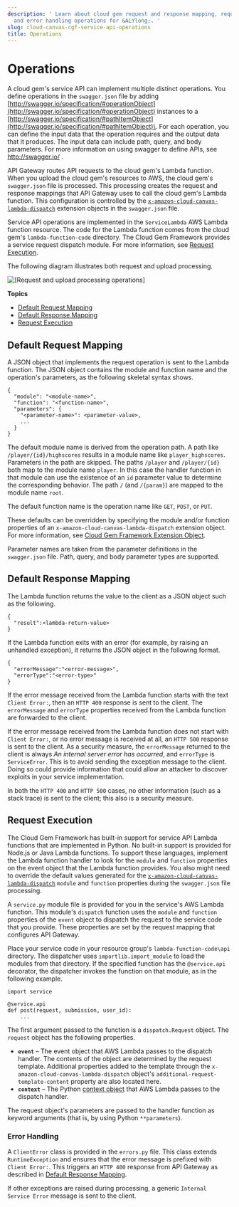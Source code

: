 ```yaml
---
description: ' Learn about cloud gem request and response mapping, request execution,
  and error handling operations for &ALYlong;. '
slug: cloud-canvas-cgf-service-api-operations
title: Operations
---
```

# Operations<a name="cloud-canvas-cgf-service-api-operations"></a>

A cloud gem's service API can implement multiple distinct operations\. You define operations in the `swagger.json` file by adding [http://swagger.io/specification/#operationObject](http://swagger.io/specification/#operationObject) instances to a [http://swagger.io/specification/#pathItemObject](http://swagger.io/specification/#pathItemObject)\. For each operation, you can define the input data that the operation requires and the output data that it produces\. The input data can include path, query, and body parameters\. For more information on using swagger to define APIs, see [http://swagger\.io/](http://swagger.io/) \.

API Gateway routes API requests to the cloud gem's Lambda function\. When you upload the cloud gem's resources to AWS, the cloud gem's `swagger.json` file is processed\. This processing creates the request and response mappings that API Gateway uses to call the cloud gem's Lambda function\. This configuration is controlled by the [`x-amazon-cloud-canvas-lambda-dispatch`](cloud-canvas-cgf-service-api-cgf-extension-object.md) extension objects in the `swagger.json` file\.

Service API operations are implemented in the `ServiceLambda` AWS Lambda function resource\. The code for the Lambda function comes from the cloud gem's `lambda-function-code` directory\. The Cloud Gem Framework provides a service request dispatch module\. For more information, see [Request Execution](#cloud-canvas-cgf-service-api-operations-request-execution)\.

The following diagram illustrates both request and upload processing\.

![\[Request and upload processing operations\]](/images/userguide/cloud_canvas/cloud-canvas-cgf-service-api-2.png)

**Topics**
+ [Default Request Mapping](#cloud-canvas-cgf-service-api-operations-default-request-mapping)
+ [Default Response Mapping](#cloud-canvas-cgf-service-api-operations-default-response-mapping)
+ [Request Execution](#cloud-canvas-cgf-service-api-operations-request-execution)

## Default Request Mapping<a name="cloud-canvas-cgf-service-api-operations-default-request-mapping"></a>

A JSON object that implements the request operation is sent to the Lambda function\. The JSON object contains the module and function name and the operation's parameters, as the following skeletal syntax shows\.

```
{
  "module": "<module-name>",
  "function": "<function-name>",
  "parameters": {
    "<parameter-name>": <parameter-value>,
    ...
  }
}
```

The default module name is derived from the operation path\. A path like `/player/{id}/highscores` results in a module name like `player_highscores`\. Parameters in the path are skipped\. The paths `/player` and `/player/{id}` both map to the module name `player`\. In this case the handler function in that module can use the existence of an `id` parameter value to determine the corresponding behavior\. The path `/` \(and `/{param}`\) are mapped to the module name `root`\.

The default function name is the operation name like `GET`, `POST`, or `PUT`\.

These defaults can be overridden by specifying the module and/or function properties of an `x-amazon-cloud-canvas-lambda-dispatch` extension object\. For more information, see [Cloud Gem Framework Extension Object](cloud-canvas-cgf-service-api-cgf-extension-object.md)\.

Parameter names are taken from the parameter definitions in the `swagger.json` file\. Path, query, and body parameter types are supported\.

## Default Response Mapping<a name="cloud-canvas-cgf-service-api-operations-default-response-mapping"></a>

The Lambda function returns the value to the client as a JSON object such as the following\.

```
{
  "result":<lambda-return-value>
}
```

If the Lambda function exits with an error \(for example, by raising an unhandled exception\), it returns the JSON object in the following format\.

```
{
  "errorMessage":"<error-message>",
  "errorType":"<error-type>"
}
```

If the error message received from the Lambda function starts with the text `Client Error:`, then an `HTTP 400` response is sent to the client\. The `errorMessage` and `errorType` properties received from the Lambda function are forwarded to the client\.

If the error message received from the Lambda function does not start with `Client Error:`, or no error message is received at all, an `HTTP 500` response is sent to the client\. As a security measure, the `errorMessage` returned to the client is always *An internal server error has occurred*, and `errorType` is `ServiceError`\. This is to avoid sending the exception message to the client\. Doing so could provide information that could allow an attacker to discover exploits in your service implementation\.

In both the `HTTP 400` and `HTTP 500` cases, no other information \(such as a stack trace\) is sent to the client; this also is a security measure\.

## Request Execution<a name="cloud-canvas-cgf-service-api-operations-request-execution"></a>

The Cloud Gem Framework has built\-in support for service API Lambda functions that are implemented in Python\. No built\-in support is provided for Node\.js or Java Lambda functions\. To support these languages, implement the Lambda function handler to look for the `module` and `function` properties on the event object that the Lambda function provides\. You also might need to override the default values generated for the [`x-amazon-cloud-canvas-lambda-dispatch`](cloud-canvas-cgf-service-api-cgf-extension-object.md) `module` and `function` properties during the `swagger.json` file processing\.

A `service.py` module file is provided for you in the service's AWS Lambda function\. This module's `dispatch` function uses the `module` and `function` properties of the `event` object to dispatch the request to the service code that you provide\. These properties are set by the request mapping that configures API Gateway\.

Place your service code in your resource group's `lambda-function-code\api` directory\. The dispatcher uses `importlib.import_module` to load the modules from that directory\. If the specified function has the `@service.api` decorator, the dispatcher invokes the function on that module, as in the following example\.

```
import service

@service.api
def post(request, submission, user_id):
    ...
```

The first argument passed to the function is a `dispatch.Request` object\. The `request` object has the following properties\.
+ **`event`** – The event object that AWS Lambda passes to the dispatch handler\. The contents of the object are determined by the request template\. Additional properties added to the template through the `x-amazon-cloud-canvas-lambda-dispatch` object's `additional-request-template-content` property are also located here\.
+ **`context`** – The Python [context object](https://docs.aws.amazon.com/lambda/latest/dg/python-context-object.html) that AWS Lambda passes to the dispatch handler\.

The request object's parameters are passed to the handler function as keyword arguments \(that is, by using Python `**parameters`\)\.

### Error Handling<a name="cloud-canvas-cgf-service-api-operations-error-handling"></a>

A `ClientError` class is provided in the `errors.py` file\. This class extends `RuntimeException` and ensures that the error message is prefixed with `Client Error:`\. This triggers an `HTTP 400` response from API Gateway as described in [Default Response Mapping](#cloud-canvas-cgf-service-api-operations-default-response-mapping)\.

If other exceptions are raised during processing, a generic `Internal Service Error` message is sent to the client\.